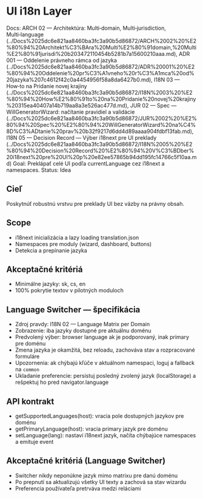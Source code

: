 # UI i18n Layer

Docs: ARCH 02 — Architektúra: Multi‑domain, Multi‑jurisdiction, Multi‑language (../Docs%2025dc6e821aa8460ba3fc3a90b5d86872/ARCH%2002%20%E2%80%94%20Architekt%C3%BAra%20Multi%E2%80%91domain,%20Multi%E2%80%91jurisdi%20b203472110454b5281b7a15600210aaa.md), ADR 001 — Oddelenie právneho rámca od jazyka (../Docs%2025dc6e821aa8460ba3fc3a90b5d86872/ADR%20001%20%E2%80%94%20Oddelenie%20pr%C3%A1vneho%20r%C3%A1mca%20od%20jazyka%207c4612f42c0a4454956f58a8da6427b0.md), I18N 03 — How‑to na Pridanie novej krajiny (../Docs%2025dc6e821aa8460ba3fc3a90b5d86872/I18N%2003%20%E2%80%94%20How%E2%80%91to%20na%20Pridanie%20novej%20krajiny%20315ea40407a14b719aa8a3e526ac477d.md), JUR 02 — Spec — WillGeneratorWizard: načítanie pravidiel a validácie (../Docs%2025dc6e821aa8460ba3fc3a90b5d86872/JUR%2002%20%E2%80%94%20Spec%20%E2%80%94%20WillGeneratorWizard%20na%C4%8D%C3%ADtanie%20prav%20b32f9217d6dd4d89aaaa904fdbf13fab.md), I18N 05 — Decision Record — Výber i18next pre UI preklady (../Docs%2025dc6e821aa8460ba3fc3a90b5d86872/I18N%2005%20%E2%80%94%20Decision%20Record%20%E2%80%94%20V%C3%BDber%20i18next%20pre%20UI%20p%20e82ee57865b94dd195fc14766c5f10aa.md)
Goal: Preklápať celé UI podľa currentLanguage cez i18next a namespaces.
Status: Idea

## Cieľ

Poskytnúť robustnú vrstvu pre preklady UI bez väzby na právny obsah.

## Scope

- i18next inicializácia a lazy loading translation.json
- Namespaces pre moduly (wizard, dashboard, buttons)
- Detekcia a prepínanie jazyka

## Akceptačné kritériá

- Minimálne jazyky: sk, cs, en
- 100% pokrytie textov v pilotných moduloch

## Language Switcher — špecifikácia

- Zdroj pravdy: I18N 02 — Language Matrix per Domain
- Zobrazenie: iba jazyky dostupné pre aktuálnu doménu
- Predvolený výber: browser language ak je podporovaný, inak primary pre doménu
- Zmena jazyka je okamžitá, bez reloadu, zachováva stav a rozpracované formuláre
- Upozornenia: ak chýbajú kľúče v aktuálnom namespaci, loguj a fallback na `common`
- Ukladanie preferencie: persistuj posledný zvolený jazyk (localStorage) a rešpektuj ho pred navigator.language

## API kontrakt

- getSupportedLanguages(host): vracia pole dostupných jazykov pre doménu
- getPrimaryLanguage(host): vracia primary jazyk pre doménu
- setLanguage(lang): nastaví i18next jazyk, načíta chýbajúce namespaces a emituje event

## Akceptačné kritériá (Language Switcher)

- Switcher nikdy neponúkne jazyk mimo matrixu pre danú doménu
- Po prepnutí sa aktualizujú všetky UI texty a zachová sa stav wizardu
- Preferencia používateľa pretrváva medzi reláciami
